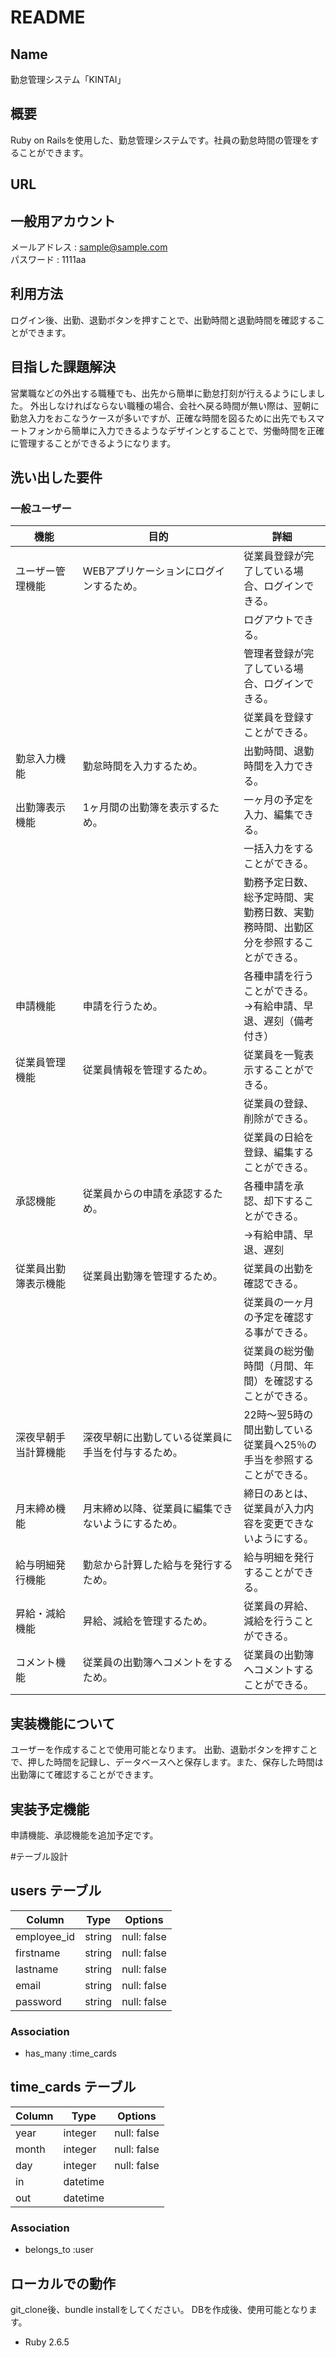 # README

## Name

勤怠管理システム「KINTAI」

## 概要

Ruby on Railsを使用した、勤怠管理システムです。社員の勤怠時間の管理をすることができます。

## URL

## 一般用アカウント
メールアドレス : sample@sample.com  
パスワード    : 1111aa

## 利用方法
ログイン後、出勤、退勤ボタンを押すことで、出勤時間と退勤時間を確認することができます。

## 目指した課題解決
営業職などの外出する職種でも、出先から簡単に勤怠打刻が行えるようにしました。
外出しなければならない職種の場合、会社へ戻る時間が無い際は、翌朝に勤怠入力をおこなうケースが多いですが、正確な時間を図るために出先でもスマートフォンから簡単に入力できるようなデザインとすることで、労働時間を正確に管理することができるようになります。

## 洗い出した要件

### 一般ユーザー

| 機能              | 目的                                       | 詳細                                                                   |
| -----------------|--------------------------------------------|-----------------------------------------------------------------------|
| ユーザー管理機能    | WEBアプリケーションにログインするため。           | 従業員登録が完了している場合、ログインできる。                                |
|                  |                                             | ログアウトできる。                                                       |
|                  |                                             | 管理者登録が完了している場合、ログインできる。                                |
|                  |                                             | 従業員を登録すことができる。                                               |
| 勤怠入力機能　　　　 | 勤怠時間を入力するため。　　　　　　　　　　　　   | 出勤時間、退勤時間を入力できる。                                            |           
| 出勤簿表示機能      | 1ヶ月間の出勤簿を表示するため。                 | 一ヶ月の予定を入力、編集できる。                                            |                   
|                   |                                            | 一括入力をすることができる。                                               |
|                   |                                            | 勤務予定日数、総予定時間、実勤務日数、実勤務時間、出勤区分を参照することができる。  |
| 申請機能           | 申請を行うため。                              | 各種申請を行うことができる。→有給申請、早退、遅刻（備考付き）                   |
| 従業員管理機能      | 従業員情報を管理するため。                      | 従業員を一覧表示することができる。                                          |
|                   |                                            |  従業員の登録、削除ができる。                                              |
|                   |                                            | 従業員の日給を登録、編集することができる。                                   |
| 承認機能           | 従業員からの申請を承認するため。　　　　 　　　　　 | 各種申請を承認、却下することができる。                                      |
|                   |                                            | →有給申請、早退、遅刻                                                    |
| 従業員出勤簿表示機能 | 従業員出勤簿を管理するため。                    | 従業員の出勤を確認できる。                                                |
|                   |                                            | 従業員の一ヶ月の予定を確認する事ができる。                                   |
|                   |                                            | 従業員の総労働時間（月間、年間）を確認することができる。                       |
| 深夜早朝手当計算機能 | 深夜早朝に出勤している従業員に手当を付与するため。  | 22時〜翌5時の間出勤している従業員へ25％の手当を参照することができる。            |
| 月末締め機能 　　　　| 月末締め以降、従業員に編集できないようにするため。  | 締日のあとは、従業員が入力内容を変更できないようにする。                       |
| 給与明細発行機能　　 | 勤怠から計算した給与を発行するため。              | 給与明細を発行することができる。                                           |
| 昇給・減給機能　　　 | 昇給、減給を管理するため。                      | 従業員の昇給、減給を行うことができる。                                      |
| コメント機能　　　　 | 従業員の出勤簿へコメントをするため。              | 従業員の出勤簿へコメントすることができる。                                   |

## 実装機能について

ユーザーを作成することで使用可能となります。
出勤、退勤ボタンを押すことで、押した時間を記録し、データベースへと保存します。また、保存した時間は出勤簿にて確認することができます。

## 実装予定機能
申請機能、承認機能を追加予定です。

#テーブル設計

## users テーブル

| Column      | Type   | Options     |
| ----------- | ------ | ----------- |
| employee_id | string | null: false |
| firstname   | string | null: false |
| lastname    | string | null: false |
| email       | string | null: false |
| password    | string | null: false |

### Association

- has_many  :time_cards

## time_cards テーブル

| Column | Type     | Options     |
| ------ | -------- | ----------- |
| year   | integer  | null: false |
| month  | integer  | null: false |
| day    | integer  | null: false |
| in     | datetime |             |
| out    | datetime |             |

### Association

- belongs_to :user

## ローカルでの動作

git_clone後、bundle installをしてください。
DBを作成後、使用可能となります。

* Ruby 2.6.5

